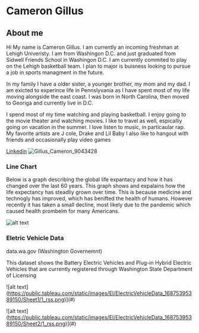 # Cameron Gillus

## About me
Hi My name is Cameron Gillus. I am currently an incoming freshman at Lehigh Univeristy. I am from Washingon D.C. and just graduated from Sidwell Friends School in Washingon D.C. I am currently commited to play on the Lehigh basketball team. I plan to major is buisness looking to pursue a job in sports managment in the future. 

In my family I have a older sister, a younger brother, my mom and my dad. I am exicted to experince life in Pennslyvania as I have spent most of my life moving alongside the east coast. I was born in North Carolina, then moved to Georiga and currently live in D.C. 

I spend most of my time watching and playing basketball. I enjoy going to the movie theater and watching movies. I like to travel as well, espicalliy going on vacation in the summer. I love listen to music, in particaular rap. My favorite artists are J cole, Drake and Lil Baby  I also like to hangout with friends and occasionally play video games

[Linkedin](https://www.linkedin.com/in/cameron-gillus-442234278)
![Gillus_Cameron_9043428](https://github.com/CameronGillus/CameronGillus.github.io/assets/134443118/f1240b6c-1625-4602-9620-002741db4abf)

### Line Chart
Below is a graph describing the global life expantacy and how it has changed over the last 60 years. This graph shows and expalains how the life expectancy has steadliy grown over time. This is because medicine and technogly has improved, which has benifted the health of humans. However recently it has taken a small decline, most likely due to the pandemic which caused health prombelm for many Americans. 

![alt text](https://camo.githubusercontent.com/eed39c99a8d9d38222f2769d2cd62ca605cbc73bd8f1d01a3755dbe7c4af8765/68747470733a2f2f64617461777261707065722e647763646e2e6e65742f3655566f662f66756c6c2e706e67)


### Eletric Vehicle Data
data.wa.gov (Washington Governemnt)

This dataset shows the Battery Electric Vehicles and Plug-in Hybrid Electric Vehicles that are currently registered through Washington State Department of Licensing

![alt text] (https://public.tableau.com/static/images/El/ElectricVehicleData_16875395389150/Sheet1/1_rss.png)](#)

![alt text] (https://public.tableau.com/static/images/El/ElectricVehicleData_16875395389150/Sheet2/1_rss.png)](#)
